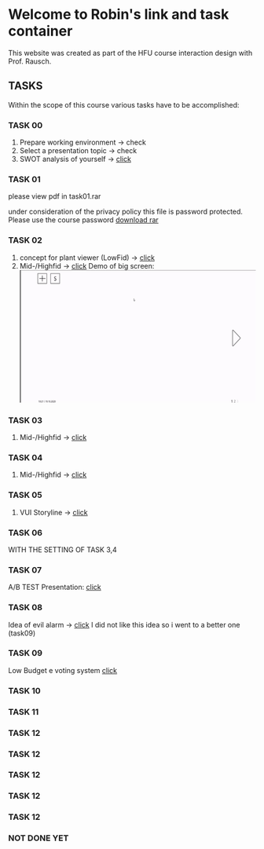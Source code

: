# Welcome to Robin's link and task container

This website was created as part of the HFU course interaction design with Prof. Rausch.


## TASKS
Within the scope of this course various tasks have to be accomplished:

### TASK 00
1. Prepare working environment -> check
2. Select a presentation topic -> check
3. SWOT analysis of yourself ->   [click](/SWOT.md)

### TASK 01
please view pdf in task01.rar

under consideration of the privacy policy this file is password protected. Please use the course password
[download rar](/task01.rar)

### TASK 02
1. concept for plant viewer (LowFid) ->   [click](/Scan0007.jpg)
2. Mid-/Highfid -> [click](https://xd.adobe.com/view/3e19e366-6382-450b-bfea-7027598a5683-6b4a)
Demo of big screen:
![](screen.gif)

### TASK 03
1. Mid-/Highfid -> [click](https://xd.adobe.com/view/3e19e366-6382-450b-bfea-7027598a5683-6b4a)

### TASK 04
1. Mid-/Highfid -> [click](https://xd.adobe.com/view/3e19e366-6382-450b-bfea-7027598a5683-6b4a)

### TASK 05
1. VUI Storyline -> [click](/fith.md)

### TASK 06
WITH THE SETTING OF TASK 3,4

### TASK 07
A/B TEST
Presentation: [click](https://lieszard.github.io/ixd/A-B-Test.pdf)

### TASK 08
Idea of evil alarm -> [click](/8page.md)
I did not like this idea so i went to a better one (task09)
### TASK 09
Low Budget e voting system
[click](/esp.m)

### TASK 10
### TASK 11
### TASK 12
### TASK 12

### TASK 12

### TASK 12

### TASK 12

### NOT DONE YET



